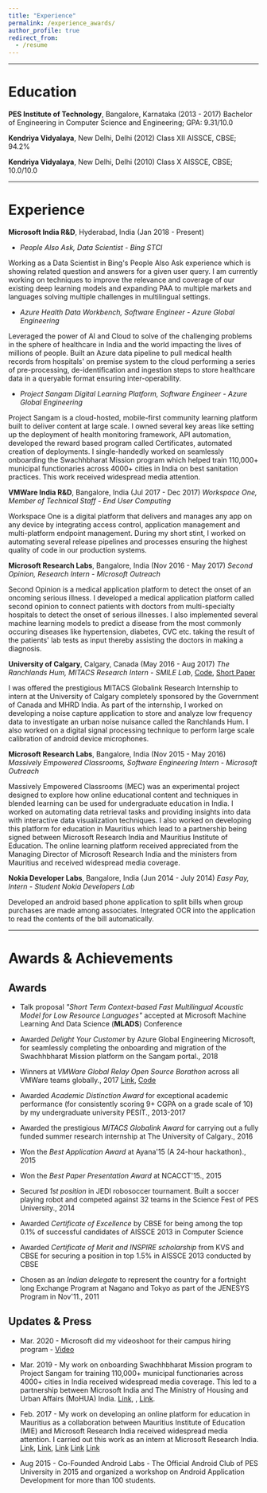 ```yaml
---
title: "Experience"
permalink: /experience_awards/
author_profile: true
redirect_from:
  - /resume
---
```


***

# Education

**PES Institute of Technology**, Bangalore, Karnataka (2013 - 2017)
Bachelor of Engineering in Computer Science and Engineering; GPA: 9.31/10.0

**Kendriya Vidyalaya**, New Delhi, Delhi (2012)
Class XII AISSCE, CBSE; 94.2%

**Kendriya Vidyalaya**, New Delhi, Delhi (2010)
Class X AISSCE, CBSE; 10.0/10.0

***

# Experience

**Microsoft India R&D**, Hyderabad, India (Jan 2018 - Present)
- *People Also Ask, Data Scientist - Bing STCI*

Working as a Data Scientist in Bing's People Also Ask experience which is showing related question and answers for a given user query. I am currently working on techniques to improve the relevance and coverage of our existing deep learning models and expanding PAA to multiple markets and languages solving multiple challenges in multilingual settings. 

- *Azure Health Data Workbench, Software Engineer - Azure Global Engineering*

Leveraged the power of AI and Cloud to solve of the challenging problems in the sphere of healthcare in India and the world impacting the lives of millions of people. Built an Azure data pipeline to pull medical health records from hospitals' on premise system to the cloud performing a series of pre-processing, de-identification and ingestion steps to store healthcare data in a queryable format ensuring inter-operability.

- *Project Sangam Digital Learning Platform, Software Engineer - Azure Global Engineering*

Project Sangam is a cloud-hosted, mobile-first community learning platform built to deliver content at large scale. I owned several key areas like setting up the deployment of health monitoring framework, API automation, developed the reward based program called Certificates, automated creation of deployments. I single-handedly worked on seamlessly onboarding the Swachhbharat Mission program which helped train 110,000+ municipal functionaries across 4000+ cities in India on best sanitation practices. This work received widespread media attention. 

**VMWare India R&D**, Bangalore, India (Jul 2017 - Dec 2017)
*Workspace One, Member of Technical Staff - End User Computing*

Workspace One is a digital platform that delivers and manages any app on any device by integrating access control, application management and multi-platform endpoint management. During my short stint, I worked on automating several release pipelines and processes ensuring the highest quality of code in our production systems. 

**Microsoft Research Labs**, Bangalore, India (Nov 2016 - May 2017)
*Second Opinion, Research Intern - Microsoft Outreach*

Second Opinion is a medical application platform to detect the onset of an oncoming serious illness. I developed a medical application platform called second opinion to connect patients with doctors from multi-specialty hospitals to detect the onset of serious illnesses. I also implemented several machine learning models to predict a disease from the most commonly occuring diseases like hypertension, diabetes, CVC etc. taking the result of the patients' lab tests as input thereby assisting the doctors in making a diagnosis. 

**University of Calgary**, Calgary, Canada (May 2016 - Aug 2017)
*The Ranchlands Hum, MITACS Research Intern - SMILE Lab*, <a href="https://github.com/skymanaditya1/Hum_App_Master">Code</a>, <a href="/files/Calibrating_Microphone_Short.pdf">Short Paper</a>

I was offered the prestigious MITACS Globalink Research Internship to intern at the University of Calgary completely sponsored by the Government of Canada and MHRD India. As part of the internship, I worked on developing a noise capture application to store and analyze low frequency data to investigate an urban noise nuisance called the Ranchlands Hum. I also worked on a digital signal processing technique to perform large scale calibration of android device microphones. 

**Microsoft Research Labs**, Bangalore, India (Nov 2015 - May 2016)
*Massively Empowered Classrooms, Software Engineering Intern - Microsoft Outreach*

Massively Empowered Classrooms (MEC) was an experimental project designed to explore how online educational content and techniques in blended learning can be used for undergraduate education in India. I worked on automating data retrieval tasks and providing insights into data with interactive data visualization techniques. I also worked on developing this platform for education in Mauritius which lead to a partnership being signed between Microsoft Research India and Mauritius Institute of Education. The online learning platform received appreciated from the Managing Director of Microsoft Research India and the ministers from Mauritius and received widespread media coverage. 

**Nokia Developer Labs**, Bangalore, India (Jun 2014 - July 2014)
*Easy Pay, Intern - Student Nokia Developers Lab*

Developed an android based phone application to split bills when group purchases are made among associates. Integrated OCR into the application to read the contents of the bill automatically. 

***

# Awards & Achievements

## Awards
- Talk proposal *"Short Term Context-based Fast Multilingual Acoustic Model for Low Resource Languages"* accepted at Microsoft Machine Learning And Data Science (**MLADS**) Conference

- Awarded *Delight Your Customer* by Azure Global Engineering Microsoft, for seamlessly completing the onboarding and migration of the Swachhbharat Mission platform on the Sangam portal., 2018

- Winners at *VMWare Global Relay Open Source Borathon* across all VMWare teams globally., 2017 <a href="https://blogs.vmware.com/opensource/2017/08/25/open-source-global-borathon/">Link</a>, <a href="https://github.com/skymanaditya1/github-matchmaker">Code</a>

- Awarded *Academic Distinction Award* for exceptional academic performance (for consistently scoring 9+ CGPA on a grade scale of 10) by my undergraduate university PESIT., 2013-2017

- Awarded the prestigious *MITACS Globalink Award* for carrying out a fully funded summer research internship at The University of Calgary., 2016

- Won the *Best Application Award* at Ayana'15 (A 24-hour hackathon)., 2015

- Won the *Best Paper Presentation Award* at NCACCT'15., 2015

- Secured *1st position* in JEDI robosoccer tournament. Built a soccer playing robot and competed against 32 teams in the Science Fest of PES University., 2014

- Awarded *Certificate of Excellence* by CBSE for being among the top 0.1% of successful candidates of AISSCE 2013 in Computer Science

- Awarded *Certificate of Merit and INSPIRE scholarship* from KVS and CBSE for securing a position in top 1.5% in AISSCE 2013 conducted by CBSE

- Chosen as an *Indian delegate* to represent the country for a fortnight long Exchange Program at Nagano and Tokyo as part of the JENESYS Program in Nov'11., 2011

## Updates & Press
- Mar. 2020 - Microsoft did my videoshoot for their campus hiring program - <a href="https://www.youtube.com/watch?v=-ZEXU20tkFw">Video</a>

- Mar. 2019 - My work on onboarding Swachhbharat Mission program to Project Sangam for training 110,000+ municipal functionaries across 4000+ cities in India received widespread media coverage. This led to a partnership between Microsoft India and The Ministry of Housing and Urban Affairs (MoHUA) India. <a href="https://news.microsoft.com/en-in/microsoft-project-sangam-swacch-bharat-mission/">Link</a>, <a href="https://www.digit.in/press-release/general/microsofts-project-sangam-ties-up-with-government-to-accelerate-indias-swachh-bharat-mission-46869.html"></a>, <a href="https://ngobox.org/detail_impax_Microsoft%E2%80%99s-Project-Sangam-accelerates-India%E2%80%99s-Swachh-Bharat-Mission_113">Link</a>.

- Feb. 2017 - My work on developing an online platform for education in Mauritius as a collaboration between Mauritius Institute of Education (MIE) and Microsoft Research India received widespread media attention. I carried out this work as an intern at Microsoft Research India. <a href="https://defimedia.info/mauritius-institute-education-mo-klas-build-network-digital-learning-resources">Link</a>, <a href="https://www.microsoft.com/en-us/research/video/making-project-sangam/">Link</a>, <a href="https://ict.io/lancement-du-campus-virtuel-de-la-mauritius-institute-of-education/">Link</a> <a href="https://business.mega.mu/2017/02/14/avec-la-collaboration-de-microsoft-le-mie-lance-le-campus-virtuel/">Link</a> <a href="https://defimedia.info/avec-la-collaboration-de-microsoft-le-mie-lance-le-campus-virtuel">Link</a>

- Aug 2015 - Co-Founded Android Labs - The Official Android Club of PES University in 2015 and organized a workshop on Android Application Development for more than 100 students.